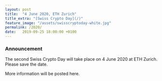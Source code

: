 ```yaml
---
layout: post
title:  "4 June 2020, ETH Zurich"
title_extra: "[Swiss Crypto Day](/)"
feature_image: "/assets/swisscryptoday-white.jpg"
permalink: /2020/
date:   2019-09-25 18:00:00 +0100
---
```



### Announcement

The second Swiss Crypto Day will take place on 4 June 2020 at ETH Zurich.
Please save the date.

More information will be posted here.

